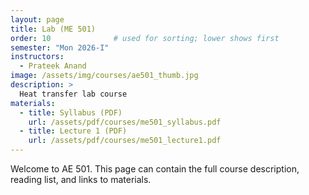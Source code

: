 ```yaml
---
layout: page
title: Lab (ME 501)
order: 10              # used for sorting; lower shows first
semester: "Mon 2026-I"
instructors:
  - Prateek Anand
image: /assets/img/courses/ae501_thumb.jpg
description: >
  Heat transfer lab course
materials:
  - title: Syllabus (PDF)
    url: /assets/pdf/courses/me501_syllabus.pdf
  - title: Lecture 1 (PDF)
    url: /assets/pdf/courses/me501_lecture1.pdf
---
```

Welcome to AE 501. This page can contain the full course description, reading list, and links to materials.
